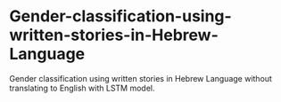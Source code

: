 # Gender-classification-using-written-stories-in-Hebrew-Language
Gender classification using written stories in Hebrew Language without translating to English with LSTM model.
